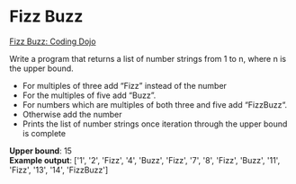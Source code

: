 # Fizz Buzz

[Fizz Buzz: Coding Dojo](http://codingdojo.org/kata/FizzBuzz)

Write a program that returns a list of number strings from 1 to n, where n is the upper bound.

- For multiples of three add “Fizz” instead of the number
- For the multiples of five add “Buzz”.
- For numbers which are multiples of both three and five add “FizzBuzz“.
- Otherwise add the number
- Prints the list of number strings once iteration through the upper bound is complete

**Upper bound**: 15 <br/>
**Example output**: ['1', '2', 'Fizz', '4', 'Buzz', 'Fizz', '7', '8', 'Fizz', 'Buzz', '11', 'Fizz', '13', '14', 'FizzBuzz']
